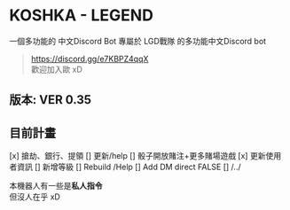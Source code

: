 # KOSHKA - LEGEND
一個多功能的 中文Discord Bot
專屬於 LGD戰隊 的多功能中文Discord bot
> https://discord.gg/e7KBPZ4qqX    
歡迎加入歐 xD

## 版本: VER 0.35
## 目前計畫
[x] 搶劫、銀行、提領
[] 更新/help
[] 骰子開放賭注+更多賭場遊戲
[x] 更新使用者資訊
[] 新增等級
[] Rebuild /Help
[] Add DM direct FALSE
[] /../

本機器人有一些是**私人指令**  
但沒人在乎 xD
